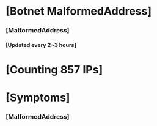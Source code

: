 # [Botnet MalformedAddress]
### [MalformedAddress]
#### [Updated every 2~3 hours]

# [Counting 857 IPs]

# [Symptoms] 
###   [MalformedAddress]
